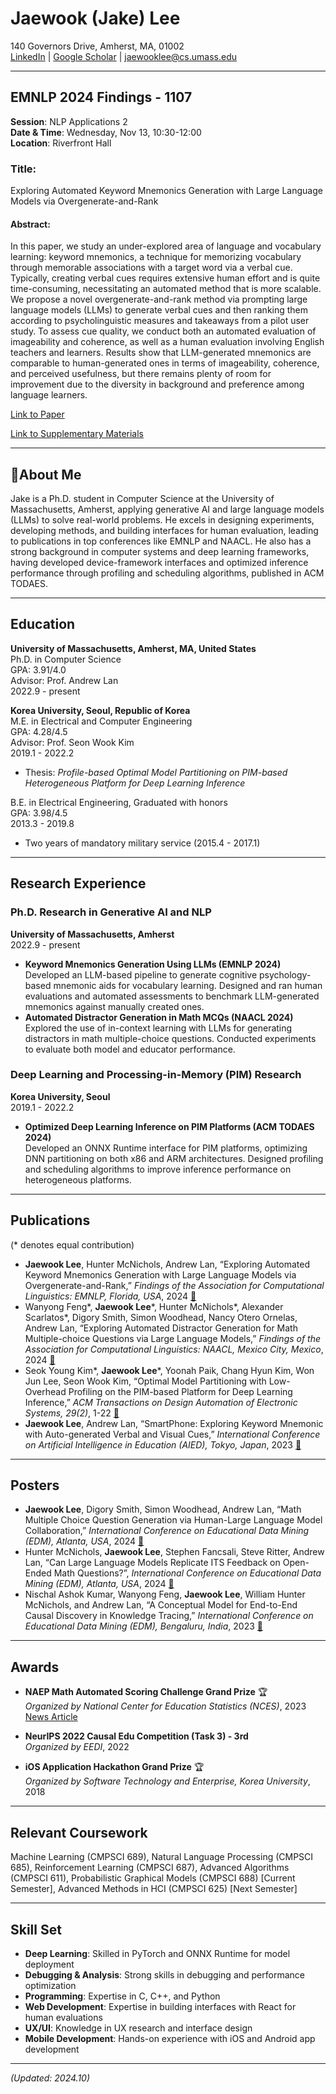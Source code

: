 # Jaewook (Jake) Lee  
140 Governors Drive, Amherst, MA, 01002  
[LinkedIn](https://www.linkedin.com/in/jaewook-lee-67791918b/) | [Google Scholar](https://scholar.google.com/citations?view_op=list_works&hl=en&hl=en&user=DpIL06kAAAAJ) | 
[jaewooklee@cs.umass.edu](mailto:jaewooklee@cs.umass.edu)

---

## EMNLP 2024 Findings - 1107
**Session**: NLP Applications 2  
**Date & Time**: Wednesday, Nov 13, 10:30-12:00  
**Location**: Riverfront Hall  

### Title: 
Exploring Automated Keyword Mnemonics Generation with Large Language Models via Overgenerate-and-Rank

#### Abstract: 
In this paper, we study an under-explored area of language and vocabulary learning: keyword mnemonics, a technique for memorizing vocabulary through memorable associations with a target word via a verbal cue. Typically, creating verbal cues requires extensive human effort and is quite time-consuming, necessitating an automated method that is more scalable. We propose a novel overgenerate-and-rank method via prompting large language models (LLMs) to generate verbal cues and then ranking them according to psycholinguistic measures and takeaways from a pilot user study. To assess cue quality, we conduct both an automated evaluation of imageability and coherence, as well as a human evaluation involving English teachers and learners. Results show that LLM-generated mnemonics are comparable to human-generated ones in terms of imageability, coherence, and perceived usefulness, but there remains plenty of room for improvement due to the diversity in background and preference among language learners.

[Link to Paper](https://aclanthology.org/2024.findings-emnlp.316.pdf)

[Link to Supplementary Materials](./emnlp2024.html)

---

## About Me
Jake is a Ph.D. student in Computer Science at the University of Massachusetts, Amherst, applying generative AI and large language models (LLMs) to solve real-world problems. He excels in designing experiments, developing methods, and building interfaces for human evaluation, leading to publications in top conferences like EMNLP and NAACL. He also has a strong background in computer systems and deep learning frameworks, having developed device-framework interfaces and optimized inference performance through profiling and scheduling algorithms, published in ACM TODAES.

---

## Education  

**University of Massachusetts, Amherst, MA, United States**  
Ph.D. in Computer Science  
GPA: 3.91/4.0  
Advisor: Prof. Andrew Lan  
2022.9 - present  

**Korea University, Seoul, Republic of Korea**  
M.E. in Electrical and Computer Engineering  
GPA: 4.28/4.5  
Advisor: Prof. Seon Wook Kim  
2019.1 - 2022.2  
- Thesis: *Profile-based Optimal Model Partitioning on PIM-based Heterogeneous Platform for Deep Learning Inference*

B.E. in Electrical Engineering, Graduated with honors  
GPA: 3.98/4.5  
2013.3 - 2019.8  
- Two years of mandatory military service (2015.4 - 2017.1)

---

## Research Experience  

### Ph.D. Research in Generative AI and NLP  
**University of Massachusetts, Amherst**  
2022.9 - present  
- **Keyword Mnemonics Generation Using LLMs (EMNLP 2024)**  
Developed an LLM-based pipeline to generate cognitive psychology-based mnemonic aids for vocabulary learning. Designed and ran human evaluations and automated assessments to benchmark LLM-generated mnemonics against manually created ones.  
- **Automated Distractor Generation in Math MCQs (NAACL 2024)**  
Explored the use of in-context learning with LLMs for generating distractors in math multiple-choice questions. Conducted experiments to evaluate both model and educator performance.

### Deep Learning and Processing-in-Memory (PIM) Research  
**Korea University, Seoul**  
2019.1 - 2022.2  
- **Optimized Deep Learning Inference on PIM Platforms (ACM TODAES 2024)**  
Developed an ONNX Runtime interface for PIM platforms, optimizing DNN partitioning on both x86 and ARM architectures. Designed profiling and scheduling algorithms to improve inference performance on heterogeneous platforms.

---

## Publications  
(* denotes equal contribution)

- **Jaewook Lee**, Hunter McNichols, Andrew Lan, “Exploring Automated Keyword Mnemonics Generation with Large Language Models via Overgenerate-and-Rank,” *Findings of the Association for Computational Linguistics: EMNLP, Florida, USA*, 2024 [📎](https://aclanthology.org/2024.findings-emnlp.316.pdf)  
- Wanyong Feng\*, **Jaewook Lee**\*, Hunter McNichols\*, Alexander Scarlatos\*, Digory Smith, Simon Woodhead, Nancy Otero Ornelas, Andrew Lan, “Exploring Automated Distractor Generation for Math Multiple-choice Questions via Large Language Models,” *Findings of the Association for Computational Linguistics: NAACL, Mexico City, Mexico*, 2024 [📎](https://arxiv.org/pdf/2404.02124) 
- Seok Young Kim\*, **Jaewook Lee**\*, Yoonah Paik, Chang Hyun Kim, Won Jun Lee, Seon Wook Kim, “Optimal Model Partitioning with Low-Overhead Profiling on the PIM-based Platform for Deep Learning Inference,” *ACM Transactions on Design Automation of Electronic Systems, 29(2)*, 1-22 [📎](https://dl.acm.org/doi/pdf/10.1145/3628599)  
- **Jaewook Lee**, Andrew Lan, “SmartPhone: Exploring Keyword Mnemonic with Auto-generated Verbal and Visual Cues,” *International Conference on Artificial Intelligence in Education (AIED), Tokyo, Japan*, 2023 [📎](https://arxiv.org/pdf/2305.10436)

---

## Posters  

- **Jaewook Lee**, Digory Smith, Simon Woodhead, Andrew Lan, “Math Multiple Choice Question Generation via Human-Large Language Model Collaboration,” *International Conference on Educational Data Mining (EDM), Atlanta, USA*, 2024 [📎](https://arxiv.org/pdf/2405.00864)  
- Hunter McNichols, **Jaewook Lee**, Stephen Fancsali, Steve Ritter, Andrew Lan, “Can Large Language Models Replicate ITS Feedback on Open-Ended Math Questions?”, *International Conference on Educational Data Mining (EDM), Atlanta, USA*, 2024 [📎](https://arxiv.org/pdf/2405.06414)  
- Nischal Ashok Kumar, Wanyong Feng, **Jaewook Lee**, William Hunter McNichols, and Andrew Lan, “A Conceptual Model for End-to-End Causal Discovery in Knowledge Tracing,” *International Conference on Educational Data Mining (EDM), Bengaluru, India*, 2023 [📎](https://arxiv.org/pdf/2305.16165)  

---

## Awards  

- **NAEP Math Automated Scoring Challenge Grand Prize** 🏆  
*Organized by National Center for Education Statistics (NCES)*, 2023
[News Article](https://www.umass.edu/news/article/team-umass-amherst-computer-scientists-wins-top-prize-mathematics-automated-scoring)


- **NeurIPS 2022 Causal Edu Competition (Task 3) - 3rd**  
*Organized by EEDI*, 2022  

- **iOS Application Hackathon Grand Prize** 🏆  
*Organized by Software Technology and Enterprise, Korea University*, 2018  

---

## Relevant Coursework  

Machine Learning (CMPSCI 689), Natural Language Processing (CMPSCI 685), Reinforcement Learning (CMPSCI 687), Advanced Algorithms (CMPSCI 611), Probabilistic Graphical Models (CMPSCI 688) [Current Semester], Advanced Methods in HCI (CMPSCI 625) [Next Semester]

---

## Skill Set  

- **Deep Learning**: Skilled in PyTorch and ONNX Runtime for model deployment  
- **Debugging & Analysis**: Strong skills in debugging and performance optimization  
- **Programming**: Expertise in C, C++, and Python  
- **Web Development**: Expertise in building interfaces with React for human evaluations  
- **UX/UI**: Knowledge in UX research and interface design  
- **Mobile Development**: Hands-on experience with iOS and Android app development  

--- 

*(Updated: 2024.10)*
